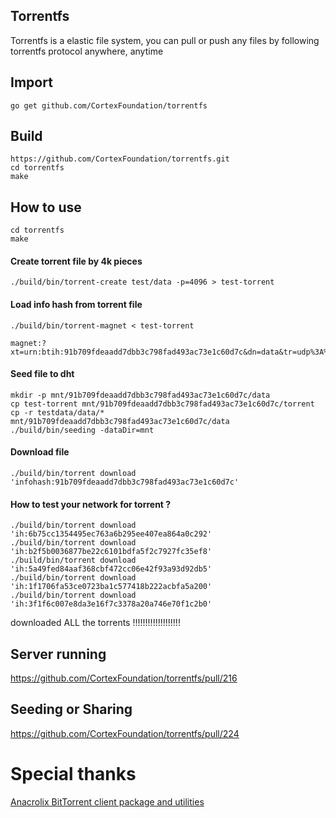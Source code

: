 ## Torrentfs

Torrentfs is a elastic file system, you can pull or push any files by following torrentfs protocol anywhere, anytime

## Import
```
go get github.com/CortexFoundation/torrentfs
```
## Build
```
https://github.com/CortexFoundation/torrentfs.git
cd torrentfs
make
```
## How to use
```
cd torrentfs
make
```
#### Create torrent file by 4k pieces
```
./build/bin/torrent-create test/data -p=4096 > test-torrent
```
#### Load info hash from torrent file
```
./build/bin/torrent-magnet < test-torrent
```
```
magnet:?xt=urn:btih:91b709fdeaadd7dbb3c798fad493ac73e1c60d7c&dn=data&tr=udp%3A%2F%2Ftracker.cortexlabs.ai%3A5008
```
#### Seed file to dht
```
mkdir -p mnt/91b709fdeaadd7dbb3c798fad493ac73e1c60d7c/data
cp test-torrent mnt/91b709fdeaadd7dbb3c798fad493ac73e1c60d7c/torrent
cp -r testdata/data/* mnt/91b709fdeaadd7dbb3c798fad493ac73e1c60d7c/data
./build/bin/seeding -dataDir=mnt
```
#### Download file
```
./build/bin/torrent download 'infohash:91b709fdeaadd7dbb3c798fad493ac73e1c60d7c'
```
#### How to test your network for torrent ?
```
./build/bin/torrent download 'ih:6b75cc1354495ec763a6b295ee407ea864a0c292'
./build/bin/torrent download 'ih:b2f5b0036877be22c6101bdfa5f2c7927fc35ef8'
./build/bin/torrent download 'ih:5a49fed84aaf368cbf472cc06e42f93a93d92db5'
./build/bin/torrent download 'ih:1f1706fa53ce0723ba1c577418b222acbfa5a200'
./build/bin/torrent download 'ih:3f1f6c007e8da3e16f7c3378a20a746e70f1c2b0'
```
downloaded ALL the torrents !!!!!!!!!!!!!!!!!!!
## Server running
https://github.com/CortexFoundation/torrentfs/pull/216
## Seeding or Sharing
https://github.com/CortexFoundation/torrentfs/pull/224
# Special thanks

[Anacrolix BitTorrent client package and utilities](https://github.com/anacrolix/torrent)
